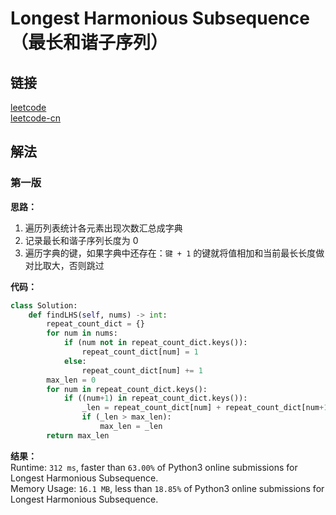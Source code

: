# Longest Harmonious Subsequence（最长和谐子序列）

## 链接
[leetcode](https://leetcode.com/problems/longest-harmonious-subsequence/)  
[leetcode-cn](https://leetcode-cn.com/problems/longest-harmonious-subsequence/)  

## 解法
### 第一版
**思路：**  
1. 遍历列表统计各元素出现次数汇总成字典
2. 记录最长和谐子序列长度为 0
3. 遍历字典的键，如果字典中还存在：`键 + 1` 的键就将值相加和当前最长长度做对比取大，否则跳过  

**代码：**  
```python
class Solution:
    def findLHS(self, nums) -> int:
        repeat_count_dict = {}
        for num in nums:
            if (num not in repeat_count_dict.keys()):
                repeat_count_dict[num] = 1
            else:
                repeat_count_dict[num] += 1
        max_len = 0
        for num in repeat_count_dict.keys():
            if ((num+1) in repeat_count_dict.keys()):
                _len = repeat_count_dict[num] + repeat_count_dict[num+1]
                if (_len > max_len):
                    max_len = _len
        return max_len
```
**结果：**  
Runtime: `312 ms`, faster than `63.00%` of Python3 online submissions for Longest Harmonious Subsequence.  
Memory Usage: `16.1 MB`, less than `18.85%` of Python3 online submissions for Longest Harmonious Subsequence.